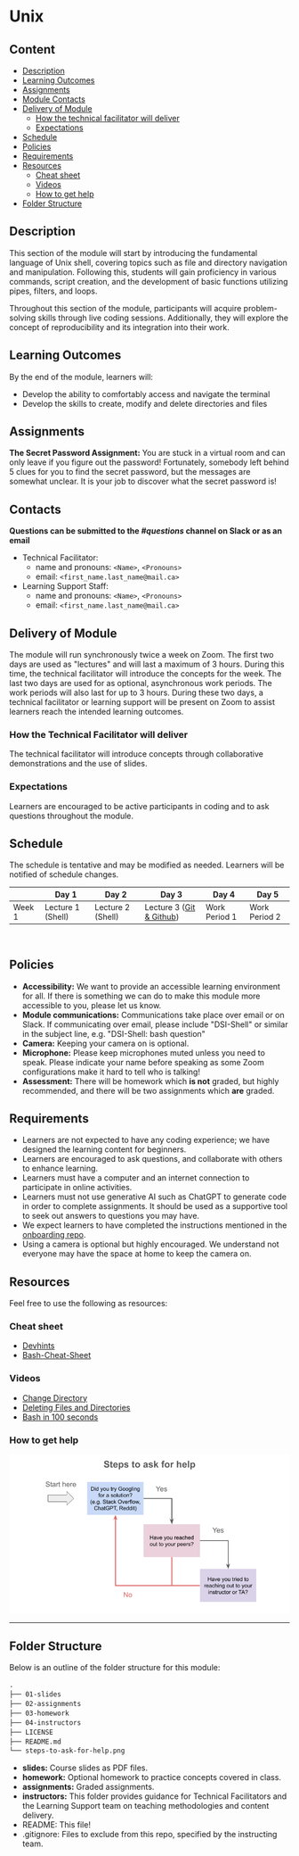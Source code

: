 # Unix

## Content
* [Description](#description)
* [Learning Outcomes](#learning-outcomes)
* [Assignments](#assignments)
* [Module Contacts](#contacts)
* [Delivery of Module](#delivery-of-module)
  + [How the technical facilitator will deliver](#how-the-technical-facilitator-will-deliver)
  + [Expectations](#expectations)
* [Schedule](#schedule)
* [Policies](#policies)
* [Requirements](#requirements)
* [Resources](#resources)
  + [Cheat sheet](#cheat-sheet)
  + [Videos](#videos)
  + [How to get help](#how-to-get-help)
* [Folder Structure](#folder-structure)

## Description
This section of the module will start by introducing the fundamental language of Unix shell, covering topics such as file and directory navigation and manipulation. Following this, students will gain proficiency in various commands, script creation, and the development of basic functions utilizing pipes, filters, and loops. 

Throughout this section of the module, participants will acquire problem-solving skills through live coding sessions. Additionally, they will explore the concept of reproducibility and its integration into their work.

## Learning Outcomes
By the end of the module, learners will:
* Develop the ability to comfortably access and navigate the terminal
* Develop the skills to create, modify and delete directories and files

## Assignments
**The Secret Password Assignment:** You are stuck in a virtual room and can only leave if you figure out the password! Fortunately, somebody left behind 5 clues for you to find the secret password, but the messages are somewhat unclear. It is your job to discover what the secret password is!

## Contacts
**Questions can be submitted to the _#questions_ channel on Slack or as an email**

* Technical Facilitator: 
  * name and pronouns: `<Name>`, `<Pronouns>` 
  * email: `<first_name.last_name@mail.ca>`
* Learning Support Staff: 
  * name and pronouns: `<Name>`, `<Pronouns>` 
  * email: `<first_name.last_name@mail.ca>`
 
## Delivery of Module
The module will run synchronously twice a week on Zoom. The first two days are used as "lectures" and will last a maximum of 3 hours. During this time, the technical facilitator will introduce the concepts for the week. The last two days are used for as optional, asynchronous work periods. The work periods will also last for up to 3 hours. During these two days, a technical facilitator or learning support will be present on Zoom to assist learners reach the intended learning outcomes.

### How the Technical Facilitator will deliver
The technical facilitator will introduce concepts through collaborative demonstrations and the use of slides.
 
### Expectations
Learners are encouraged to be active participants in coding and to ask questions throughout the module.

## Schedule
The schedule is tentative and may be modified as needed. Learners will be notified of schedule changes.

||Day 1|Day 2|Day 3|Day 4|Day 5|
|---|---|---|---|---|---|
|Week 1|Lecture 1 (Shell)|Lecture 2 (Shell)|Lecture 3 ([Git & Github](https://github.com/UofT-DSI/git))|Work Period 1|Work Period 2|
 
## Policies
* **Accessibility:** We want to provide an accessible learning environment for all. If there is something we can do to make this module more accessible to you, please let us know.
* **Module communications:** Communications take place over email or on Slack. If communicating over email, please include "DSI-Shell" or similar in the subject line, e.g. "DSI-Shell: bash question"
* **Camera:** Keeping your camera on is optional.
* **Microphone:** Please keep microphones muted unless you need to speak. Please indicate your name before speaking as some Zoom configurations make it hard to tell who is talking!
* **Assessment:** There will be homework which **is not** graded, but highly recommended, and there will be two assignments which **are** graded.
 
## Requirements
* Learners are not expected to have any coding experience; we have designed the learning content for beginners.
* Learners are encouraged to ask questions, and collaborate with others to enhance learning.
* Learners must have a computer and an internet connection to participate in online activities.
* Learners must not use generative AI such as ChatGPT to generate code in order to complete assignments. It should be used as a supportive tool to seek out answers to questions you may have.
* We expect learners to have completed the instructions mentioned in the [onboarding repo](https://github.com/UofT-DSI/Onboarding/tree/tech-onboarding-docs).
* Using a camera is optional but highly encouraged. We understand not everyone may have the space at home to keep the camera on.

## Resources
Feel free to use the following as resources:

### Cheat sheet
- [Devhints](https://devhints.io/bash)
- [Bash-Cheat-Sheet](https://github.com/RehanSaeed/Bash-Cheat-Sheet)

### Videos
- [Change Directory](https://www.youtube.com/watch?v=6U4XV4w8qtE)
- [Deleting Files and Directories](https://www.youtube.com/watch?v=-L3XeZPwj_Y)
- [Bash in 100 seconds](https://www.youtube.com/watch?v=I4EWvMFj37g)

### How to get help
![image](/steps-to-ask-for-help.png)

<hr>

## Folder Structure
Below is an outline of the folder structure for this module:
```markdown
.
├── 01-slides
├── 02-assignments
├── 03-homework
├── 04-instructors
├── LICENSE
├── README.md
└── steps-to-ask-for-help.png
```

* **slides:** Course slides as PDF files.
* **homework:** Optional homework to practice concepts covered in class.
* **assignments:** Graded assignments.
* **instructors:** This folder provides guidance for Technical Facilitators and the Learning Support team on teaching methodologies and content delivery.
* README: This file!
* .gitignore: Files to exclude from this repo, specified by the instructing team.
